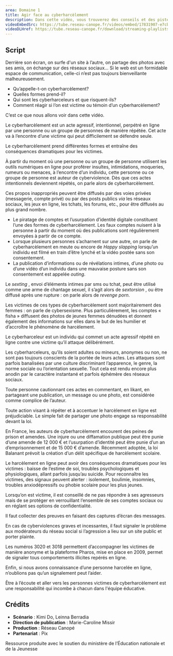```yaml
---
area: Domaine 1
title: Agir face au cyberharcèlement
description: Dans cette vidéo, vous trouverez des conseils et des pistes pour agir en tant que professionnel de l'éducation lorsque vous êtes témoin de situations de cyberharcèlement entre élèves.
videoEmbedSrc: https://tube.reseau-canope.fr/videos/embed/17831907-e7cb-439a-a5c8-2e0453c878e3
videoDLHref: https://tube.reseau-canope.fr/download/streaming-playlists/hls/videos/17831907-e7cb-439a-a5c8-2e0453c878e3-1080-fragmented.mp4
---
```


## Script

Derrière son écran, on surfe d'un site à l’autre, on partage des photos avec ses amis, on
échange sur des réseaux sociaux... Si le web est un formidable espace de communication,
celle-ci n’est pas toujours bienveillante malheureusement.

- Qu’appelle-t-on cyberharcèlement?
- Quelles formes prend-il?
- Qui sont les cyberharceleurs et que risquent-ils?
- Comment réagir si l’on est victime ou témoin d’un cyberharcèlement?

C’est ce que nous allons voir dans cette vidéo.

Le cyberharcèlement est un acte agressif, intentionnel, perpétré en ligne par une personne
ou un groupe de personnes de manière répétée. Cet acte va à l’encontre d’une victime qui
peut difficilement se défendre seule.

Le cyberharcèlement prend différentes formes et entraîne des conséquences dramatiques
pour les victimes.

À partir du moment où une personne ou un groupe de personne utilisent les outils
numériques en ligne pour proférer insultes, intimidations, moqueries, rumeurs ou menaces,
à l’encontre d’un individu, cette personne ou ce groupe de personne est auteur de
cyberviolence. Dès que ces actes intentionnels deviennent répétés, on parle alors de
cyberharcèlement.

Ces propos inappropriés peuvent être diffusés par des voies privées (messagerie, compte
privé) ou par des posts publics _via_ les réseaux sociaux, les jeux en ligne, les tchats, les
forums, etc., pour être diffusés au plus grand nombre.

- Le piratage de comptes et l’usurpation d’identité digitale constituent l’une des formes de cyberharcèlement. Les faux comptes nuisent à la personne à partir du moment où des publications sont régulièrement envoyées à partir de ce compte.
- Lorsque plusieurs personnes s’acharnent sur une autre, on parle de cyberharcèlement en meute ou encore de _Happy slapping_ lorsqu’un individu est filmé en train d’être lynché et la vidéo postée sans son consentement.
- La publication d’informations ou de révélations intimes, d’une photo ou d’une vidéo d’un individu dans une mauvaise posture sans son consentement est appelée _outing_.

Le _sexting_ , envoi d’éléments intimes par sms ou tchat, peut être utilisé comme une arme de
chantage sexuel, il s’agit alors de _sextorsion_ , ou être diffusé après une rupture : on parle
alors de _revenge porn_.

Les victimes de ces types de cyberharcèlement sont majoritairement des femmes : on parle
de cybersexisme. Plus particulièrement, les comptes « fisha » diffusent des photos de jeunes
femmes dénudées et donnent également des informations sur elles dans le but de les
humilier et d’accroître le phénomène de harcèlement.

Le cyberharceleur est un individu qui commet un acte agressif répété en ligne contre une
victime qu’il attaque délibérément.

Les cyberharceleurs, qu’ils soient adultes ou mineurs, anonymes ou non, ne sont pas
toujours conscients de la portée de leurs actes. Les attaques sont parfois banalisées par une
culture discriminant l’apparence, le genre, la norme sociale ou l’orientation sexuelle. Tout
cela est rendu encore plus anodin par le caractère instantané et parfois éphémère des
réseaux sociaux.

Toute personne cautionnant ces actes en commentant, en likant, en partageant une
publication, un message ou une photo, est considérée comme complice de l’auteur.

Toute action visant à répéter et à accentuer le harcèlement en ligne est préjudiciable. Le
simple fait de partager une photo engage sa responsabilité devant la loi.

En France, les auteurs de cyberharcèlement encourent des peines de prison et amendes.
Une injure ou une diffamation publique peut être punie d’une amende de 12 000 € et
l’usurpation d’identité peut être punie d’un an d’emprisonnement et de 15 000 € d’amende.
Récemment adoptée, la loi Balanant prévoit la création d’un délit spécifique de harcèlement
scolaire.

Le harcèlement en ligne peut avoir des conséquences dramatiques pour les victimes : baisse
de l’estime de soi, troubles psychologiques et physiologiques, allant parfois jusqu’au suicide.
Pour reconnaître les victimes, des signaux peuvent alerter : isolement, boulimie, insomnies,
troubles anxiodépressifs ou phobie scolaire pour les plus jeunes.

Lorsqu’on est victime, il est conseillé de ne pas répondre à ses agresseurs mais de se
protéger en verrouillant l’ensemble de ses comptes sociaux ou en réglant ses options de
confidentialité.

Il faut collecter des preuves en faisant des captures d’écran des messages.

En cas de cyberviolences graves et incessantes, il faut signaler le problème aux modérateurs
du réseau social si l’agression a lieu sur un site public et porter plainte.

Les numéros 3020 et 3018 permettent d’accompagner les victimes de manière anonyme et
la plateforme Pharos, mise en place en 2009, permet de signaler tous comportements
illicites repérés en ligne.

Enfin, si nous avons connaissance d’une personne harcelée en ligne, n’oublions pas qu’un
signalement peut l’aider.


Être à l’écoute et aller vers les personnes victimes de cyberharcèlement est une
responsabilité qui incombe à chacun dans l'équipe éducative.

## Crédits

- **Scénario** : Kimi Do, Leinna Berradia
- **Direction de publication** : Marie-Caroline Missir
- **Production** : Réseau Canopé
- **Partenariat** : Pix

Ressource produite avec le soutien du ministère de l’Éducation nationale et de la Jeunesse
